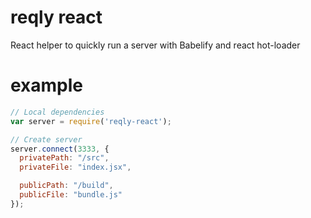 # reqly react
React helper to quickly run a server with Babelify and react hot-loader

# example
```javascript
// Local dependencies
var server = require('reqly-react');

// Create server
server.connect(3333, {
  privatePath: "/src",
  privateFile: "index.jsx",

  publicPath: "/build",
  publicFile: "bundle.js"
});      
```

